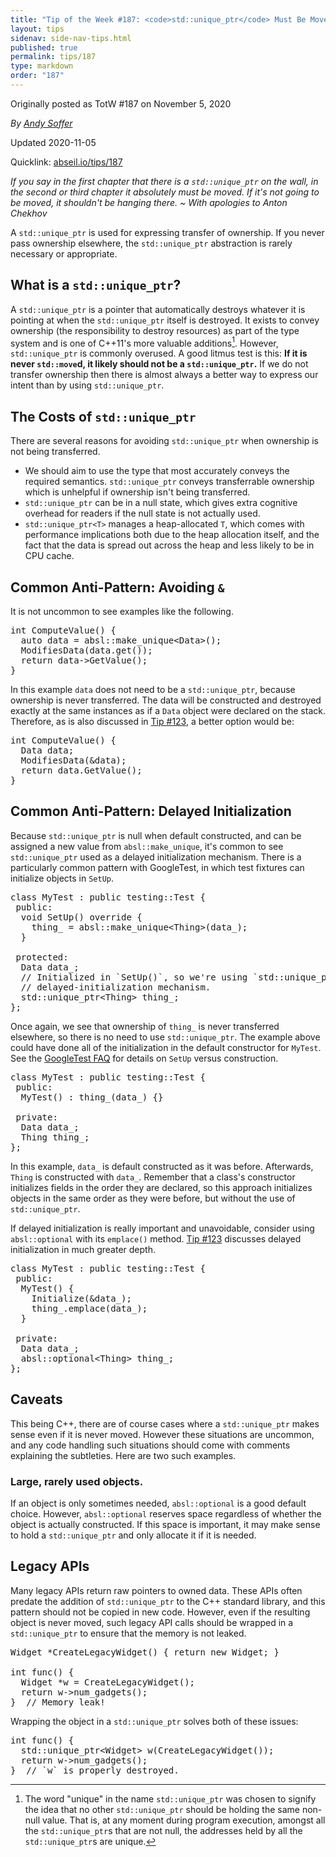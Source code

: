 ```yaml
---
title: "Tip of the Week #187: <code>std::unique_ptr</code> Must Be Moved"
layout: tips
sidenav: side-nav-tips.html
published: true
permalink: tips/187
type: markdown
order: "187"
---
```


Originally posted as TotW #187 on November 5, 2020

*By [Andy Soffer](mailto:asoffer@google.com)*

Updated 2020-11-05

Quicklink: [abseil.io/tips/187](https://abseil.io/tips/187)


*If you say in the first chapter that there is a `std::unique_ptr` on the wall,
in the second or third chapter it absolutely must be moved. If it's not going to
be moved, it shouldn't be hanging there. ~ With apologies to Anton Chekhov*

A `std::unique_ptr` is used for expressing transfer of ownership. If you never
pass ownership elsewhere, the `std::unique_ptr` abstraction is rarely necessary
or appropriate.

## What is a <code>std::unique_ptr</code>?

A `std::unique_ptr` is a pointer that automatically destroys whatever it is
pointing at when the `std::unique_ptr` itself is destroyed. It exists to convey
ownership (the responsibility to destroy resources) as part of the type system
and is one of C++11's more valuable additions[^unique]. However,
`std::unique_ptr` is commonly overused. A good litmus test is this: **If it is
never `std::move`d, it likely should not be a `std::unique_ptr`.** If we do not
transfer ownership then there is almost always a better way to express our
intent than by using `std::unique_ptr`.

## The Costs of <code>std::unique_ptr</code>

There are several reasons for avoiding `std::unique_ptr` when ownership is not
being transferred.

*   We should aim to use the type that most accurately conveys the required
    semantics. `std::unique_ptr` conveys transferrable ownership which is
    unhelpful if ownership isn't being transferred.
*   `std::unique_ptr` can be in a null state, which gives extra cognitive
    overhead for readers if the null state is not actually used.
*   `std::unique_ptr<T>` manages a heap-allocated `T`, which comes with
    performance implications both due to the heap allocation itself, and the
    fact that the data is spread out across the heap and less likely to be in
    CPU cache.

## Common Anti-Pattern: Avoiding <code>&</code>

It is not uncommon to see examples like the following.

<pre class="prettyprint lang-cpp bad-code">
int ComputeValue() {
  auto data = absl::make_unique&lt;Data&gt;();
  ModifiesData(data.get());
  return data-&gt;GetValue();
}
</pre>

In this example `data` does not need to be a `std::unique_ptr`, because
ownership is never transferred. The data will be constructed and destroyed
exactly at the same instances as if a `Data` object were declared on the stack.
Therefore, as is also discussed in [Tip #123](/tips/123), a better option would
be:

<pre class="prettyprint lang-cpp code">
int ComputeValue() {
  Data data;
  ModifiesData(&data);
  return data.GetValue();
}
</pre>

## Common Anti-Pattern: Delayed Initialization

Because `std::unique_ptr` is null when default constructed, and can be assigned
a new value from `absl::make_unique`, it's common to see `std::unique_ptr` used
as a delayed initialization mechanism. There is a particularly common pattern
with GoogleTest, in which test fixtures can initialize objects in `SetUp`.

<pre class="prettyprint lang-cpp bad-code">
class MyTest : public testing::Test {
 public:
  void SetUp() override {
    thing_ = absl::make_unique&lt;Thing&gt;(data_);
  }

 protected:
  Data data_;
  // Initialized in `SetUp()`, so we're using `std::unique_ptr` as a
  // delayed-initialization mechanism.
  std::unique_ptr&lt;Thing&gt; thing_;
};
</pre>

Once again, we see that ownership of `thing_` is never transferred elsewhere, so
there is no need to use `std::unique_ptr`. The example above could have done all
of the initialization in the default constructor for `MyTest`. See the
[GoogleTest FAQ](https://google.github.io/googletest/faq.html#CtorVsSetUp)
for details on `SetUp` versus construction.

<pre class="prettyprint lang-cpp code">
class MyTest : public testing::Test {
 public:
  MyTest() : thing_(data_) {}

 private:
  Data data_;
  Thing thing_;
};
</pre>

In this example, `data_` is default constructed as it was before. Afterwards,
`Thing` is constructed with `data_`. Remember that a class's constructor
initializes fields in the order they are declared, so this approach initializes
objects in the same order as they were before, but without the use of
`std::unique_ptr`.

If delayed initialization is really important and unavoidable, consider using
`absl::optional` with its `emplace()` method. [Tip #123](/tips/123) discusses
delayed initialization in much greater depth.

<pre class="prettyprint lang-cpp code">
class MyTest : public testing::Test {
 public:
  MyTest() {
    Initialize(&data_);
    thing_.emplace(data_);
  }

 private:
  Data data_;
  absl::optional&lt;Thing&gt; thing_;
};
</pre>

## Caveats

This being C++, there are of course cases where a `std::unique_ptr` makes sense
even if it is never moved. However these situations are uncommon, and any code
handling such situations should come with comments explaining the subtleties.
Here are two such examples.

### Large, rarely used objects.

If an object is only sometimes needed, `absl::optional` is a good default
choice. However, `absl::optional` reserves space regardless of whether the
object is actually constructed. If this space is important, it may make sense to
hold a `std::unique_ptr` and only allocate it if it is needed.

## Legacy APIs

Many legacy APIs return raw pointers to owned data. These APIs often predate the
addition of `std::unique_ptr` to the C++ standard library, and this pattern
should not be copied in new code. However, even if the resulting object is never
moved, such legacy API calls should be wrapped in a `std::unique_ptr` to ensure
that the memory is not leaked.

<pre class="prettyprint lang-cpp bad-code">
Widget *CreateLegacyWidget() { return new Widget; }

int func() {
  Widget *w = CreateLegacyWidget();
  return w-&gt;num_gadgets();
}  // Memory leak!
</pre>

Wrapping the object in a `std::unique_ptr` solves both of these issues:

<pre class="prettyprint lang-cpp code">
int func() {
  std::unique_ptr&lt;Widget&gt; w(CreateLegacyWidget());
  return w-&gt;num_gadgets();
}  // `w` is properly destroyed.
</pre>

[^unique]: The word "unique" in the name `std::unique_ptr` was chosen to signify
    the idea that no other `std::unique_ptr` should be holding the same
    non-null value. That is, at any moment during program execution,
    amongst all the `std::unique_ptr`s that are not null, the addresses
    held by all the `std::unique_ptr`s are unique.
